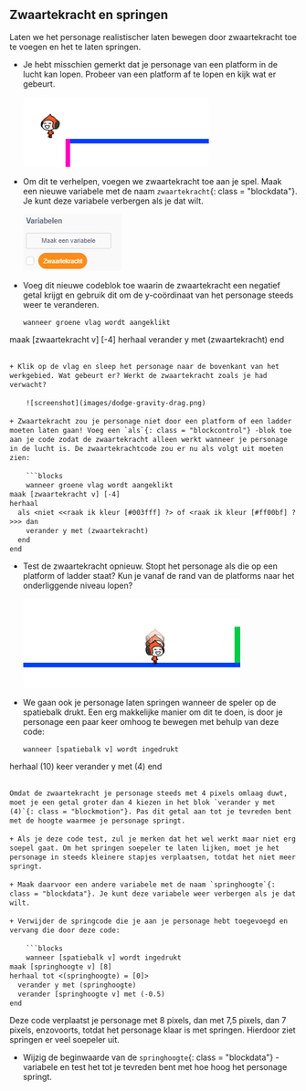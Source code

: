 ## Zwaartekracht en springen

Laten we het personage realistischer laten bewegen door zwaartekracht toe te voegen en het te laten springen.

+ Je hebt misschien gemerkt dat je personage van een platform in de lucht kan lopen. Probeer van een platform af te lopen en kijk wat er gebeurt.
    
    ![screenshot](images/dodge-no-gravity.png)

+ Om dit te verhelpen, voegen we zwaartekracht toe aan je spel. Maak een nieuwe variabele met de naam `zwaartekracht`{: class = "blockdata"}. Je kunt deze variabele verbergen als je dat wilt.
    
    ![screenshot](images/dodge-gravity.png)

+ Voeg dit nieuwe codeblok toe waarin de zwaartekracht een negatief getal krijgt en gebruik dit om de y-coördinaat van het personage steeds weer te veranderen.
    
    ```blocks
    wanneer groene vlag wordt aangeklikt
maak [zwaartekracht v] [-4]
herhaal 
  verander y met (zwaartekracht)
end
```

+ Klik op de vlag en sleep het personage naar de bovenkant van het werkgebied. Wat gebeurt er? Werkt de zwaartekracht zoals je had verwacht?
    
    ![screenshot](images/dodge-gravity-drag.png)

+ Zwaartekracht zou je personage niet door een platform of een ladder moeten laten gaan! Voeg een `als`{: class = "blockcontrol"} -blok toe aan je code zodat de zwaartekracht alleen werkt wanneer je personage in de lucht is. De zwaartekrachtcode zou er nu als volgt uit moeten zien:
    
    ```blocks
    wanneer groene vlag wordt aangeklikt
maak [zwaartekracht v] [-4]
herhaal 
  als <niet <<raak ik kleur [#003fff] ?> of <raak ik kleur [#ff00bf] ?>>> dan 
    verander y met (zwaartekracht)
  end
end
```

+ Test de zwaartekracht opnieuw. Stopt het personage als die op een platform of ladder staat? Kun je vanaf de rand van de platforms naar het onderliggende niveau lopen?
    
    ![screenshot](images/dodge-gravity-test.png)

+ We gaan ook je personage laten springen wanneer de speler op de spatiebalk drukt. Een erg makkelijke manier om dit te doen, is door je personage een paar keer omhoog te bewegen met behulp van deze code:
    
    ```blocks
    wanneer [spatiebalk v] wordt ingedrukt
herhaal (10) keer 
  verander y met (4)
end
```

Omdat de zwaartekracht je personage steeds met 4 pixels omlaag duwt, moet je een getal groter dan 4 kiezen in het blok `verander y met (4)`{: class = "blockmotion"}. Pas dit getal aan tot je tevreden bent met de hoogte waarmee je personage springt.

+ Als je deze code test, zul je merken dat het wel werkt maar niet erg soepel gaat. Om het springen soepeler te laten lijken, moet je het personage in steeds kleinere stapjes verplaatsen, totdat het niet meer springt.

+ Maak daarvoor een andere variabele met de naam `springhoogte`{: class = "blockdata"}. Je kunt deze variabele weer verbergen als je dat wilt.

+ Verwijder de springcode die je aan je personage hebt toegevoegd en vervang die door deze code:
    
    ```blocks
    wanneer [spatiebalk v] wordt ingedrukt
maak [springhoogte v] [8]
herhaal tot <(springhoogte) = [0]> 
  verander y met (springhoogte)
  verander [springhoogte v] met (-0.5)
end
```

Deze code verplaatst je personage met 8 pixels, dan met 7,5 pixels, dan 7 pixels, enzovoorts, totdat het personage klaar is met springen. Hierdoor ziet springen er veel soepeler uit.

+ Wijzig de beginwaarde van de `springhoogte`{: class = "blockdata"} -variabele en test het tot je tevreden bent met hoe hoog het personage springt.
